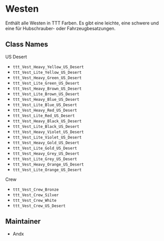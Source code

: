 # Westen

Enthält alle Westen in TTT Farben. Es gibt eine leichte, eine schwere und eine für Hubschrauber- oder Fahrzeugbesatzungen.

## Class Names

US Desert

- `ttt_Vest_Heavy_Yellow_US_Desert`
- `ttt_Vest_Lite_Yellow_US_Desert`
- `ttt_Vest_Heavy_Green_US_Desert`
- `ttt_Vest_Lite_Green_US_Desert`
- `ttt_Vest_Heavy_Brown_US_Desert`
- `ttt_Vest_Lite_Brown_US_Desert`
- `ttt_Vest_Heavy_Blue_US_Desert`
- `ttt_Vest_Lite_Blue_US_Desert`
- `ttt_Vest_Heavy_Red_US_Desert`
- `ttt_Vest_Lite_Red_US_Desert`
- `ttt_Vest_Heavy_Black_US_Desert`
- `ttt_Vest_Lite_Black_US_Desert`
- `ttt_Vest_Heavy_Violet_US_Desert`
- `ttt_Vest_Lite_Violet_US_Desert`
- `ttt_Vest_Heavy_Gold_US_Desert`
- `ttt_Vest_Lite_Gold_US_Desert`
- `ttt_Vest_Heavy_Grey_US_Desert`
- `ttt_Vest_Lite_Grey_US_Desert`
- `ttt_Vest_Heavy_Orange_US_Desert`
- `ttt_Vest_Lite_Orange_US_Desert`

Crew

- `ttt_Vest_Crew_Bronze`
- `ttt_Vest_Crew_Silver`
- `ttt_Vest_Crew_White`
- `ttt_Vest_Crew_US_Desert`

## Maintainer

- Andx
